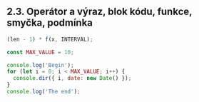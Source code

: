 ## 2.3. Operátor a výraz, blok kódu, funkce, smyčka, podmínka

```js
(len - 1) * f(x, INTERVAL);
```

```js
const MAX_VALUE = 10;

console.log('Begin');
for (let i = 0; i < MAX_VALUE; i++) {
  console.dir({ i, date: new Date() });
}
console.log('The end');
```

